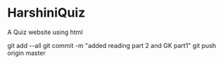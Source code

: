 # HarshiniQuiz
A Quiz website using html

git add --all
git commit -m "added reading part 2 and GK part1"
git push origin master